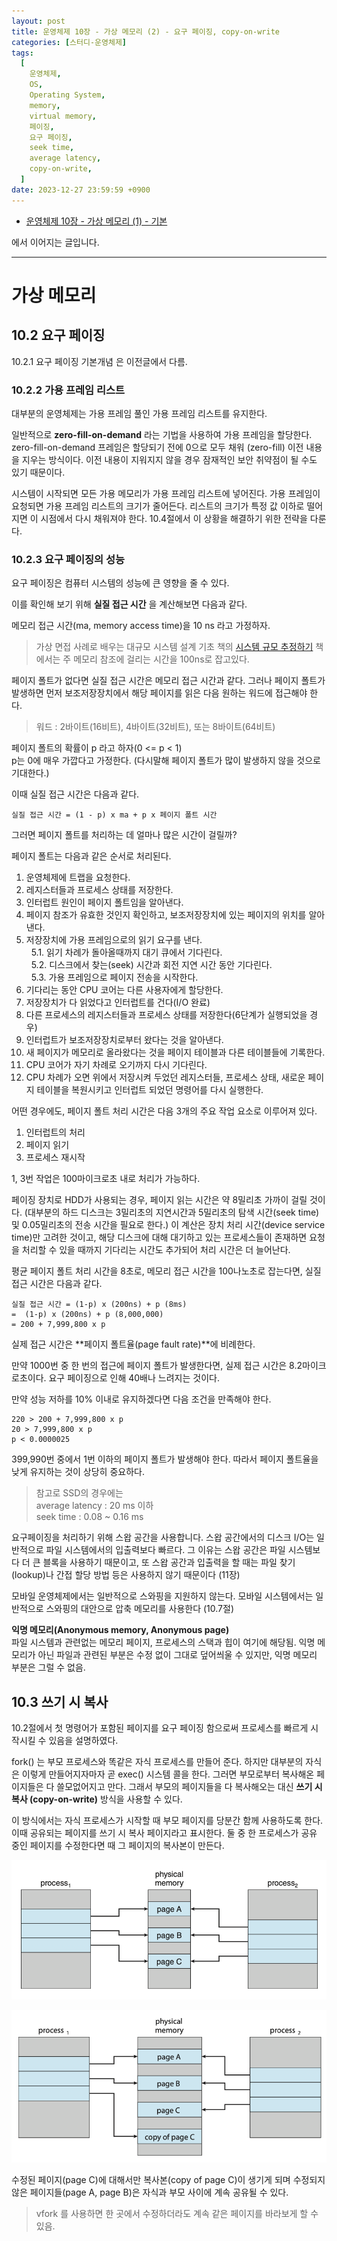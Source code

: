```yaml
---
layout: post
title: 운영체제 10장 - 가상 메모리 (2) - 요구 페이징, copy-on-write
categories: [스터디-운영체제]
tags:
  [
    운영체제,
    OS,
    Operating System,
    memory,
    virtual memory,
    페이징,
    요구 페이징,
    seek time,
    average latency,
    copy-on-write,
  ]
date: 2023-12-27 23:59:59 +0900
---
```


- [운영체제 10장 - 가상 메모리 (1) - 기본](/2023/12/25/os-ch-10-virtual-memory)

에서 이어지는 글입니다.

---

# 가상 메모리

## 10.2 요구 페이징

10.2.1 요구 페이징 기본개념 은 이전글에서 다름.

### 10.2.2 가용 프레임 리스트

대부분의 운영체제는 가용 프레임 풀인 가용 프레임 리스트를 유지한다.

일반적으로 **zero-fill-on-demand** 라는 기법을 사용하여 가용 프레임을 할당한다. zero-fill-on-demand 프레임은 할당되기 전에 0으로 모두 채워 (zero-fill) 이전 내용을 지우는 방식이다. 이전 내용이 지워지지 않을 경우 잠재적인 보안 취약점이 될 수도 있기 때문이다.

시스템이 시작되면 모든 가용 메모리가 가용 프레임 리스트에 넣어진다. 가용 프레임이 요청되면 가용 프레임 리스트의 크기가 줄어든다.
리스트의 크기가 특정 값 이하로 떨어지면 이 시점에서 다시 채워져야 한다. 10.4절에서 이 상황을 해결하기 위한 전략을 다룬다.

### 10.2.3 요구 페이징의 성능

요구 페이징은 컴퓨터 시스템의 성능에 큰 영향을 줄 수 있다.

이를 확인해 보기 위해 **실질 접근 시간** 을 계산해보면 다음과 같다.

메모리 접근 시간(ma, memory access time)을 10 ns 라고 가정하자.

> 가상 면접 사례로 배우는 대규모 시스템 설계 기초 책의 [시스템 규모 추정하기](/2023/05/05/시스템-규모-추정하기) 책에서는 주 메모리 참조에 걸리는 시간을 100ns로 잡고있다.

페이지 폴트가 없다면 실질 접근 시간은 메모리 접근 시간과 같다. 그러나 페이지 폴트가 발생하면 먼저 보조저장장치에서 해당 페이지를 읽은 다음 원하는 워드에 접근해야 한다.

> 워드 : 2바이트(16비트), 4바이트(32비트), 또는 8바이트(64비트)

페이지 폴트의 확률이 p 라고 하자(0 <= p < 1)  
p는 0에 매우 가깝다고 가정한다. (다시말해 페이지 폴트가 많이 발생하지 않을 것으로 기대한다.)

이때 실질 접근 시간은 다음과 같다.

```
실질 접근 시간 = (1 - p) x ma + p x 페이지 폴트 시간
```

그러면 페이지 폴트를 처리하는 데 얼마나 많은 시간이 걸릴까?

페이지 폴트는 다음과 같은 순서로 처리된다.

1. 운영체제에 트랩을 요청한다.
2. 레지스터들과 프로세스 상태를 저장한다.
3. 인터럽트 원인이 페이지 폴트임을 알아낸다.
4. 페이지 참조가 유효한 것인지 확인하고, 보조저장장치에 있는 페이지의 위치를 알아낸다.
5. 저장장치에 가용 프레임으로의 읽기 요구를 낸다.  
   &nbsp;&nbsp;5.1. 읽기 차례가 돌아올때까지 대기 큐에서 기다린다.  
   &nbsp;&nbsp;5.2. 디스크에서 찾는(seek) 시간과 회전 지연 시간 동안 기다린다.  
   &nbsp;&nbsp;5.3. 가용 프레임으로 페이지 전송을 시작한다.
6. 기다리는 동안 CPU 코어는 다른 사용자에게 할당한다.
7. 저장장치가 다 읽었다고 인터럽트를 건다(I/O 완료)
8. 다른 프로세스의 레지스터들과 프로세스 상태를 저장한다(6단계가 실행되었을 경우)
9. 인터럽트가 보조저장장치로부터 왔다는 것을 알아낸다.
10. 새 페이지가 메모리로 올라왔다는 것을 페이지 테이블과 다른 테이블들에 기록한다.
11. CPU 코어가 자기 차례로 오기까지 다시 기다린다.
12. CPU 차례가 오면 위에서 저장시켜 두었던 레지스터들, 프로세스 상태, 새로운 페이지 테이블을 복원시키고 인터럽트 되었던 명령어를 다시 실행한다.

어떤 경우에도, 페이지 폴트 처리 시간은 다음 3개의 주요 작업 요소로 이루어져 있다.

1. 인터럽트의 처리
2. 페이지 읽기
3. 프로세스 재시작

1, 3번 작업은 100마이크로초 내로 처리가 가능하다.

페이징 장치로 HDD가 사용되는 경우, 페이지 읽는 시간은 약 8밀리초 가까이 걸릴 것이다. (대부분의 하드 디스크는 3밀리초의 지연시간과 5밀리초의 탐색 시간(seek time) 및 0.05밀리초의 전송 시간을 필요로 한다.) 이 계산은 장치 처리 시간(device service time)만 고려한 것이고, 해당 디스크에 대해 대기하고 있는 프로세스들이 존재하면 요청을 처리할 수 있을 때까지 기다리는 시간도 추가되어 처리 시간은 더 늘어난다.

평균 페이지 폴트 처리 시간을 8초로, 메모리 접근 시간을 100나노초로 잡는다면, 실질 접근 시간은 다음과 같다.

```
실질 접근 시간 = (1-p) x (200ns) + p (8ms)
=  (1-p) x (200ns) + p (8,000,000)
= 200 + 7,999,800 x p
```

실제 접근 시간은 **페이지 폴트율(page fault rate)**에 비례한다.

만약 1000번 중 한 번의 접근에 페이지 폴트가 발생한다면, 실제 접근 시간은 8.2마이크로초이다. 요구 페이징으로 인해 40배나 느려지는 것이다.

만약 성능 저하를 10% 이내로 유지하겠다면 다음 조건을 만족해야 한다.

```
220 > 200 + 7,999,800 x p
20 > 7,999,800 x p
p < 0.0000025
```

399,990번 중에서 1번 이하의 페이지 폴트가 발생해야 한다. 따라서 페이지 폴트율을 낮게 유지하는 것이 상당히 중요하다.

> 참고로 SSD의 경우에는  
> average latency : 20 ms 이하  
> seek time : 0.08 ~ 0.16 ms

요구페이징을 처리하기 위해 스왑 공간을 사용합니다. 스왑 공간에서의 디스크 I/O는 일반적으로 파일 시스템에서의 입출력보다 빠르다. 그 이유는 스왑 공간은 파일 시스템보다 더 큰 블록을 사용하기 때문이고, 또 스왑 공간과 입출력을 할 때는 파일 찾기(lookup)나 간접 할당 방법 등은 사용하지 않기 때문이다 (11장)

모바일 운영체제에서는 일반적으로 스와핑을 지원하지 않는다.
모바일 시스템에서는 일반적으로 스와핑의 대안으로 압축 메모리를 사용한다 (10.7절)

**익명 메모리(Anonymous memory, Anonymous page)**  
파일 시스템과 관련없는 메모리 페이지, 프로세스의 스택과 힙이 여기에 해당됨. 익명 메모리가 아닌 파일과 관련된 부분은 수정 없이 그대로 덮어씌울 수 있지만, 익명 메모리 부분은 그럴 수 없음.

## 10.3 쓰기 시 복사

10.2절에서 첫 명령어가 포함된 페이지를 요구 페이징 함으로써 프로세스를 빠르게 시작시킬 수 있음을 설명하였다.

fork() 는 부모 프로세스와 똑같은 자식 프로세스를 만들어 준다.
하지만 대부분의 자식은 이렇게 만들어지자마자 곧 exec() 시스템 콜을 한다. 그러면 부모로부터 복사해온 페이지들은 다 쓸모없어지고 만다. 그래서 부모의 페이지들을 다 복사해오는 대신 **쓰기 시 복사 (copy-on-write)** 방식을 사용할 수 있다.

이 방식에서는 자식 프로세스가 시작할 때 부모 페이지를 당분간 함께 사용하도록 한다. 이때 공유되는 페이지를 쓰기 시 복사 페이지라고 표시한다. 둘 중 한 프로세스가 공유 중인 페이지를 수정한다면 때 그 페이지의 복사본이 만든다.

![before-modification](/assets/images/2023-12-27-os-ch-10-virtual-memory-2/before-modification.png)

![after-modification](/assets/images/2023-12-27-os-ch-10-virtual-memory-2/after-modification.png)

수정된 페이지(page C)에 대해서만 복사본(copy of page C)이 생기게 되며 수정되지 않은 페이지들(page A, page B)은 자식과 부모 사이에 계속 공유될 수 있다.

> vfork 를 사용하면 한 곳에서 수정하더라도 계속 같은 페이지를 바라보게 할 수 있음.
